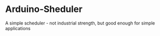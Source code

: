 # Arduino-Sheduler
A simple scheduler - not industrial strength, but good enough for simple applications
